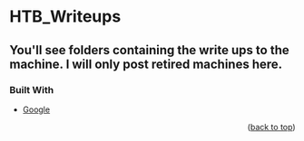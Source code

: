 # HTB_Writeups

## You'll see folders containing the write ups to the machine. I will only post retired machines here. 


### Built With


* [Google](https://www.google.com/)




<p align="right">(<a href="#readme-top">back to top</a>)</p>
